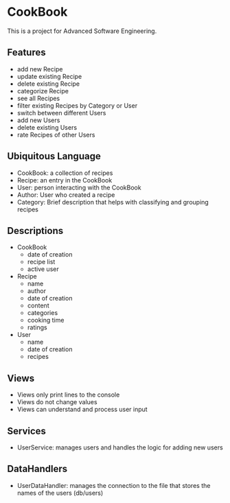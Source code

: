 # CookBook
This is a project for Advanced Software Engineering.

## Features
* add new Recipe
* update existing Recipe
* delete existing Recipe
* categorize Recipe
* see all Recipes
* filter existing Recipes by Category or User
* switch between different Users
* add new Users
* delete existing Users
* rate Recipes of other Users

## Ubiquitous Language
* CookBook: a collection of recipes
* Recipe: an entry in the CookBook
* User: person interacting with the CookBook
* Author: User who created a recipe
* Category: Brief description that helps with classifying and grouping recipes

## Descriptions
* CookBook 
  * date of creation
  * recipe list
  * active user
* Recipe
  * name
  * author
  * date of creation
  * content
  * categories
  * cooking time
  * ratings
* User
  * name
  * date of creation
  * recipes

## Views
  * Views only print lines to the console
  * Views do not change values
  * Views can understand and process user input

## Services
  * UserService: manages users and handles the logic for adding new users

## DataHandlers
  * UserDataHandler: manages the connection to the file that stores the names of the users (db/users)